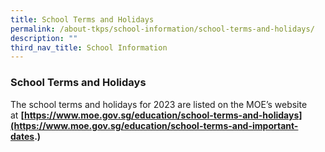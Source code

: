 ```yaml
---
title: School Terms and Holidays
permalink: /about-tkps/school-information/school-terms-and-holidays/
description: ""
third_nav_title: School Information
---
```

### **School Terms and Holidays**
The school terms and holidays for 2023 are listed on the MOE’s website at **[https://www.moe.gov.sg/education/school-terms-and-holidays](https://www.moe.gov.sg/education/school-terms-and-important-dates.)**